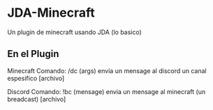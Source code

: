 # JDA-Minecraft
Un plugin de minecraft usando JDA (lo basico)

## En el Plugin
Minecraft Comando: /dc (args) envia un mensage al discord un canal espesifico [archivo] 

Discord Comando: !bc (mensage) envia un mensage al minecraft (un breadcast) [archivo]
